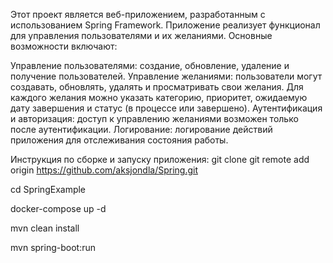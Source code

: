 Этот проект является веб-приложением, разработанным с использованием Spring Framework. Приложение реализует функционал для управления пользователями и их желаниями. Основные возможности включают:

Управление пользователями: создание, обновление, удаление и получение пользователей.
Управление желаниями: пользователи могут создавать, обновлять, удалять и просматривать свои желания. Для каждого желания можно указать категорию, приоритет, ожидаемую дату завершения и статус (в процессе или завершено).
Аутентификация и авторизация: доступ к управлению желаниями возможен только после аутентификации.
Логирование: логирование действий приложения для отслеживания состояния работы.

Инструкция по сборке и запуску приложения:
git clone git remote add origin https://github.com/aksjondla/Spring.git



cd SpringExample

docker-compose up -d

mvn clean install

mvn spring-boot:run
